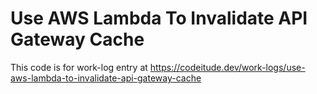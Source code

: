 # Use AWS Lambda To Invalidate API Gateway Cache

This code is for work-log entry at https://codeitude.dev/work-logs/use-aws-lambda-to-invalidate-api-gateway-cache
